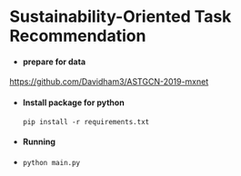 # Sustainability-Oriented Task Recommendation

- #### prepare for data

https://github.com/Davidham3/ASTGCN-2019-mxnet

- #### Install package for python

  ```
  pip install -r requirements.txt
  ```

- #### Running

- ```
  python main.py
  ```
